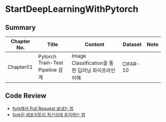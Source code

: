 # StartDeepLearningWithPytorch

## Summary
| Chapter No.    | Title                            | Content                                  | Dataset    | Note       |
|----------------|----------------------------------|------------------------------------------|------------|------------|
| Chapter01      | Pytorch Train-Test Pipeline 설계   | Image Classification을 통한 딥러닝 파이프라인 이해    | CIFAR-10   |            |

## Code Review
- [fork해서 Pull Request 보내는 법](https://wayhome25.github.io/git/2017/07/08/git-first-pull-request-story/)
- [fork된 레포지토리 최신상태 유지하는 법](https://jybaek.tistory.com/775)